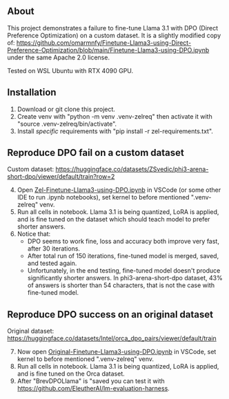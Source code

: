 ## About

This project demonstrates a failure to fine-tune Llama 3.1 with DPO (Direct Preference Optimization) on a custom dataset. It is a slightly modified copy of: https://github.com/omarmnfy/Finetune-Llama3-using-Direct-Preference-Optimization/blob/main/Finetune-Llama3-using-DPO.ipynb under the same Apache 2.0 license.

Tested on WSL Ubuntu with RTX 4090 GPU.

## Installation

1. Download or git clone this project.
2. Create venv with "python -m venv .venv-zelreq" then activate it with "source .venv-zelreq/bin/activate".
3. Install *specific* requirements with "pip install -r zel-requirements.txt".

## Reproduce DPO fail on a custom dataset

Custom dataset: https://huggingface.co/datasets/ZSvedic/phi3-arena-short-dpo/viewer/default/train?row=2

4. Open [Zel-Finetune-Llama3-using-DPO.ipynb](Zel-Finetune-Llama3-using-DPO.ipynb) in VSCode (or some other IDE to run .ipynb notebooks), set kernel to before mentioned ".venv-zelreq" venv.
5. Run all cells in notebook. Llama 3.1 is being quantized, LoRA is applied, and is fine tuned on the dataset which should teach model to prefer shorter answers.
6. Notice that:
   - DPO seems to work fine, loss and accuracy both improve very fast, after 30 iterations.
   - After total run of 150 iterations, fine-tuned model is merged, saved, and tested again.
   - Unfortunately, in the end testing, fine-tuned model doesn't produce significantly shorter answers. In phi3-arena-short-dpo dataset, 43% of answers is shorter than 54 characters, that is not the case with fine-tuned model.

## Reproduce DPO success on an original dataset

Original dataset: https://huggingface.co/datasets/Intel/orca_dpo_pairs/viewer/default/train

7. Now open [Original-Finetune-Llama3-using-DPO.ipynb](Original-Finetune-Llama3-using-DPO.ipynb) in VSCode, set kernel to before mentioned ".venv-zelreq" venv.
8. Run all cells in notebook. Llama 3.1 is being quantized, LoRA is applied, and is fine tuned on the Orca dataset.
9. After "BrevDPOLlama" is "saved you can test it with <https://github.com/EleutherAI/lm-evaluation-harness>.
